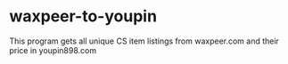 # waxpeer-to-youpin
This program gets all unique CS item listings from waxpeer.com and their price in youpin898.com
